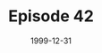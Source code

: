 ---
layout: podcast
title: Episode 42 
number: 42
subtitle: 
summary: 
date: 1999-12-31
location: https://dl.dropboxusercontent.com/s/0jpuqnsen1ykb4h/watir_podcast_42.mp3?dl=0
size: 
duration: 
---